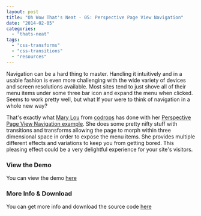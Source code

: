 ```yaml
---
layout: post
title: "Oh Wow That's Neat - 05: Perspective Page View Navigation"
date: "2014-02-05"
categories: 
  - "thats-neat"
tags: 
  - "css-transforms"
  - "css-transitions"
  - "resources"
---
```


<p class="intro"><span class="dropcap">N</span>avigation can be a hard thing to master. Handling it intuitively and in a usable fashion is even more challenging with the wide variety of devices and screen resolutions available. Most sites tend to just shove all of their menu items under some three bar icon and expand the menu when clicked. Seems to work pretty well, but what If your were to think of navigation in a whole new way?</p>

That's exactly what [Mary Lou](http://tympanus.net/codrops/author/crnacura/) from [codrops](http://tympanus.net/codrops/) has done with her [Perspective Page View Navigation example](http://tympanus.net/Development/PerspectivePageViewNavigation/). She does some pretty nifty stuff with transitions and transforms allowing the page to morph within three dimensional space in order to expose the menu items. She provides multiple different effects and variations to keep you from getting bored. This pleasing effect could be a very delightful experience for your site's visitors.

### View the Demo

You can view the demo [here](http://tympanus.net/Development/PerspectivePageViewNavigation/)

### More Info & Download

You can get more info and download the source code [here](http://tympanus.net/codrops/2013/12/18/perspective-page-view-navigation/)
